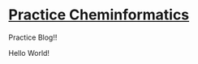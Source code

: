 # [Practice Cheminformatics](https://tlint101.github.io/practice-blog/)
Practice Blog!!

Hello World!
